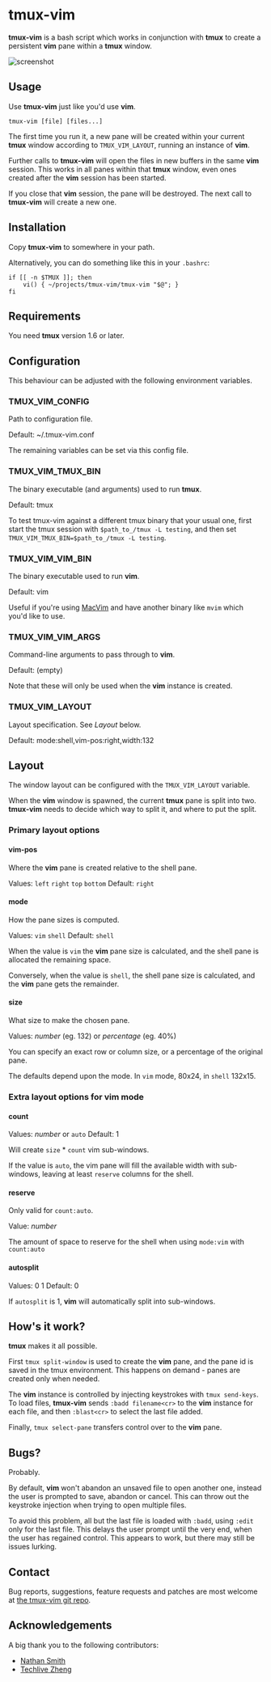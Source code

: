 tmux-vim
========

**tmux-vim** is a bash script which works in conjunction with **tmux** to create
a persistent **vim** pane within a **tmux** window.

![screenshot](http://sdt.github.com/tmux-vim/img/tvim-screenshot.png)

Usage
-----

Use **tmux-vim** just like you'd use **vim**.

`tmux-vim [file] [files...]`


The first time you run it, a new pane will be created within your current
**tmux** window according to `TMUX_VIM_LAYOUT`, running an instance of **vim**.

Further calls to **tmux-vim** will open the files in new buffers in the same
**vim** session. This works in all panes within that **tmux** window, even ones
created after the **vim** session has been started.

If you close that **vim** session, the pane will be destroyed. The next call to
**tmux-vim** will create a new one.

Installation
------------

Copy **tmux-vim** to somewhere in your path.

Alternatively, you can do something like this in your `.bashrc`:

    if [[ -n $TMUX ]]; then
        vi() { ~/projects/tmux-vim/tmux-vim "$@"; }
    fi

Requirements
------------

You need **tmux** version 1.6 or later.

Configuration
-------------

This behaviour can be adjusted with the following environment variables.

### TMUX_VIM_CONFIG

Path to configuration file.

Default: ~/.tmux-vim.conf

The remaining variables can be set via this config file.

### TMUX_VIM_TMUX_BIN

The binary executable (and arguments) used to run **tmux**.

Default: tmux

To test tmux-vim against a different tmux binary that your usual one, first
start the tmux session with `$path_to_/tmux -L testing`, and then set
`TMUX_VIM_TMUX_BIN=$path_to_/tmux -L testing`.

### TMUX_VIM_VIM_BIN

The binary executable used to run **vim**.

Default: vim

Useful if you're using [MacVim](http://code.google.com/p/macvim/) and have
another binary like `mvim` which you'd like to use.

### TMUX_VIM_VIM_ARGS

Command-line arguments to pass through to **vim**.

Default: (empty)

Note that these will only be used when the **vim** instance is created.

### TMUX_VIM_LAYOUT

Layout specification. See *Layout* below.

Default: mode:shell,vim-pos:right,width:132

Layout
------

The window layout can be configured with the `TMUX_VIM_LAYOUT` variable.

When the **vim** window is spawned, the current **tmux** pane is split into two.
**tmux-vim** needs to decide which way to split it, and where to put the split.

### Primary layout options

#### vim-pos

Where the **vim** pane is created relative to the shell pane.

Values: `left` `right` `top` `bottom`
Default: `right`

#### mode

How the pane sizes is computed.

Values: `vim` `shell`
Default: `shell`

When the value is `vim` the **vim** pane size is calculated, and the shell pane
is allocated the remaining space.

Conversely, when the value is `shell`, the shell pane size is calculated, and
the **vim** pane gets the remainder.

#### size

What size to make the chosen pane.

Values: _number_ (eg. 132) or _percentage_ (eg. 40%)

You can specify an exact row or column size, or a percentage of the original
pane.

The defaults depend upon the mode. In `vim` mode, 80x24, in `shell` 132x15.

### Extra layout options for vim mode

#### count

Values: _number_ or `auto`
Default: 1

Will create `size` * `count` vim sub-windows.

If the value is `auto`, the vim pane will fill the available width with
sub-windows, leaving at least `reserve` columns for the shell.

#### reserve

Only valid for `count:auto`.

Value: _number_

The amount of space to reserve for the shell when using `mode:vim` with
`count:auto`

#### autosplit

Values: 0 1
Default: 0

If `autosplit` is 1, **vim** will automatically split into sub-windows.

How's it work?
--------------

**tmux** makes it all possible.

First `tmux split-window` is used to create the **vim** pane, and the pane id is
saved in the tmux environment. This happens on demand - panes are created only
when needed.

The **vim** instance is controlled by injecting keystrokes with
`tmux send-keys`. To load files, **tmux-vim** sends `:badd filename<cr>` to the
**vim** instance for each file, and then `:blast<cr>` to select the last file
added.

Finally, `tmux select-pane` transfers control over to the **vim** pane.

Bugs?
-----

Probably.

By default, **vim** won't abandon an unsaved file to open another one, instead
the user is prompted to save, abandon or cancel. This can throw out the
keystroke injection when trying to open multiple files.

To avoid this problem, all but the last file is loaded with `:badd`, using
`:edit` only for the last file. This delays the user prompt until the very end,
when the user has regained control.  This appears to work, but there may still
be issues lurking.

Contact
-------

Bug reports, suggestions, feature requests and patches are most welcome at
[the tmux-vim git repo](https://github.com/sdt/tmux-vim).

Acknowledgements
----------------

A big thank you to the following contributors:

* [Nathan Smith](http://github.com/smith)
* [Techlive Zheng](http://github.com/techlivezheng)
